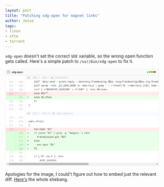 ```yaml
---
layout: post
title: "Patching xdg-open for magnet links"
author: Jesse
tags:
- linux
- xfce
- torrent
---
```


`xdg-open` doesn't set the correct `$DE` variable, so the wrong open function
gets called. Here's a simple patch to `/usr/bin/xdg-open` to fix it.

![diff](/assets/posts/patching-xdg-open-for-magnet-links/xdg-open-gist-diff.png)

Apologies for the image, I could't figure out how to embed just the relevant
diff. [Here's](https://gist.github.com/jc00ke/26a97113bcf21b8e05a7/revisions) the whole
shebang.
